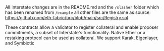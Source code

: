 All Interstate changes are in the README.md and the `/slasher` folder which has been renamed from `/example` all other files are the same as source: https://github.com/eth-fabric/urc/blob/main/src/Registry.sol

These contracts allow a validator to register collateral and enable proposer commitments, a subset of Interstate's functionality. Native Ether or a restaking protocol can be used as collateral. We support Karak, Eigenlayer, and Symbiotic
